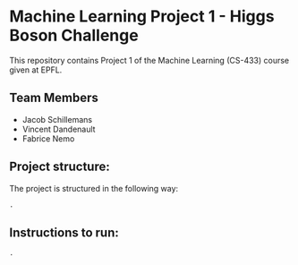# Machine Learning Project 1 - Higgs Boson Challenge

This repository contains Project 1 of the Machine Learning (CS-433) course given at EPFL.

## Team Members
- Jacob Schillemans
- Vincent Dandenault
- Fabrice Nemo

## Project structure: 

The project is structured in the following way:

```markdown
.
```

## Instructions to run:
```markdown
.
```



